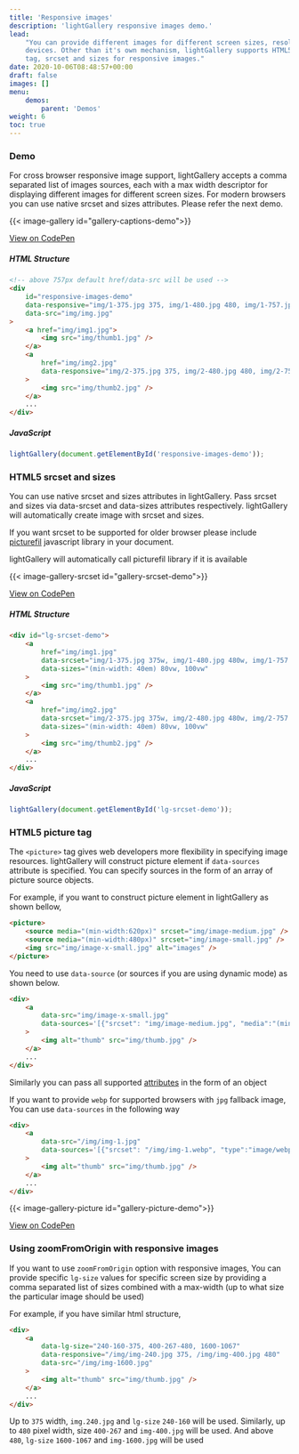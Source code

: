 ```yaml
---
title: 'Responsive images'
description: 'lightGallery responsive images demo.'
lead:
    "You can provide different images for different screen sizes, resolution or
    devices. Other than it's own mechanism, lightGallery supports HTML5 picture
    tag, srcset and sizes for responsive images."
date: 2020-10-06T08:48:57+00:00
draft: false
images: []
menu:
    demos:
        parent: 'Demos'
weight: 6
toc: true
---
```


### Demo

For cross browser responsive image support, lightGallery accepts a comma
separated list of images sources, each with a max width descriptor for
displaying different images for different screen sizes. For modern browsers you
can use native srcset and sizes attributes. Please refer the next demo.

{{< image-gallery id="gallery-captions-demo">}}

<div class="codepen-demo">
    <a target="_blank" href="https://codepen.io/sachinchoolur/pen/OJpXJda">View on CodePen</a>
</div>

##### HTML Structure

```html
<!-- above 757px default href/data-src will be used -->
<div
    id="responsive-images-demo"
    data-responsive="img/1-375.jpg 375, img/1-480.jpg 480, img/1-757.jpg 757"
    data-src="img/img.jpg"
>
    <a href="img/img1.jpg">
        <img src="img/thumb1.jpg" />
    </a>
    <a
        href="img/img2.jpg"
        data-responsive="img/2-375.jpg 375, img/2-480.jpg 480, img/2-757.jpg 757"
    >
        <img src="img/thumb2.jpg" />
    </a>
    ...
</div>
```

##### JavaScript

```js
lightGallery(document.getElementById('responsive-images-demo'));
```

### HTML5 srcset and sizes

You can use native srcset and sizes attributes in lightGallery. Pass srcset and
sizes via data-srcset and data-sizes attributes respectively. lightGallery will
automatically create image with srcset and sizes.

<div class="alert alert-info" role="alert">If you want srcset to be supported for older browser please include <a href="http://caniuse.com/#feat=video" target="_blank">picturefil</a> javascript library in your document.
</div>

lightGallery will automatically call picturefil library if it is available

{{< image-gallery-srcset id="gallery-srcset-demo">}}

<div class="codepen-demo">
    <a target="_blank" href="https://codepen.io/sachinchoolur/pen/BaWzyaE">View on CodePen</a>
</div>

##### HTML Structure

```html
<div id="lg-srcset-demo">
    <a
        href="img/img1.jpg"
        data-srcset="img/1-375.jpg 375w, img/1-480.jpg 480w, img/1-757.jpg 757w"
        data-sizes="(min-width: 40em) 80vw, 100vw"
    >
        <img src="img/thumb1.jpg" />
    </a>
    <a
        href="img/img2.jpg"
        data-srcset="img/2-375.jpg 375w, img/2-480.jpg 480w, img/2-757.jpg 757w"
        data-sizes="(min-width: 40em) 80vw, 100vw"
    >
        <img src="img/thumb2.jpg" />
    </a>
    ...
</div>
```

##### JavaScript

```js
lightGallery(document.getElementById('lg-srcset-demo'));
```

### HTML5 picture tag

The `<picture>` tag gives web developers more flexibility in specifying image
resources. lightGallery will construct picture element if `data-sources`
attribute is specified. You can specify sources in the form of an array of
picture source objects.

For example, if you want to construct picture element in lightGallery as shown
bellow,

```html
<picture>
    <source media="(min-width:620px)" srcset="img/image-medium.jpg" />
    <source media="(min-width:480px)" srcset="img/image-small.jpg" />
    <img src="img/image-x-small.jpg" alt="images" />
</picture>
```

You need to use `data-source` (or sources if you are using dynamic mode) as
shown below.

```html
<div>
    <a
        data-src="img/image-x-small.jpg"
        data-sources='[{"srcset": "img/image-medium.jpg", "media":"(min-width:620px)"}, {"srcset": "img/image-small.jpg", "media":"(min-width:480px)"}]'
    >
        <img alt="thumb" src="img/thumb.jpg" />
    </a>
    ...
</div>
```

Similarly you can pass all supported
<a href="https://developer.mozilla.org/en-US/docs/Web/HTML/Element/source#attributes" target="_blank">attributes</a>
in the form of an object

If you want to provide `webp` for supported browsers with `jpg` fallback image,
You can use `data-sources` in the following way

```html
<div>
    <a
        data-src="/img/img-1.jpg"
        data-sources='[{"srcset": "/img/img-1.webp", "type":"image/webp"}]'
    >
        <img alt="thumb" src="img/thumb.jpg" />
    </a>
    ...
</div>
```

{{< image-gallery-picture id="gallery-picture-demo">}}

<div class="codepen-demo">
    <a target="_blank" href="https://codepen.io/sachinchoolur/pen/wvJWBOM">View on CodePen</a>
</div>

### Using zoomFromOrigin with responsive images

If you want to use `zoomFromOrigin` option with responsive images, You can
provide specific `lg-size` values for specific screen size by providing a comma
separated list of sizes combined with a max-width (up to what size the
particular image should be used)

For example, if you have similar html structure,

```html
<div>
    <a
        data-lg-size="240-160-375, 400-267-480, 1600-1067"
        data-responsive="/img/img-240.jpg 375, /img/img-400.jpg 480"
        data-src="/img/img-1600.jpg"
    >
        <img alt="thumb" src="img/thumb.jpg" />
    </a>
    ...
</div>
```

Up to `375` width, `img.240.jpg` and `lg-size` `240-160` will be used.
Similarly, up to `480` pixel width, size `400-267` and `img-400.jpg` will be
used. And above `480`, `lg-size` `1600-1067` and `img-1600.jpg` will be used
